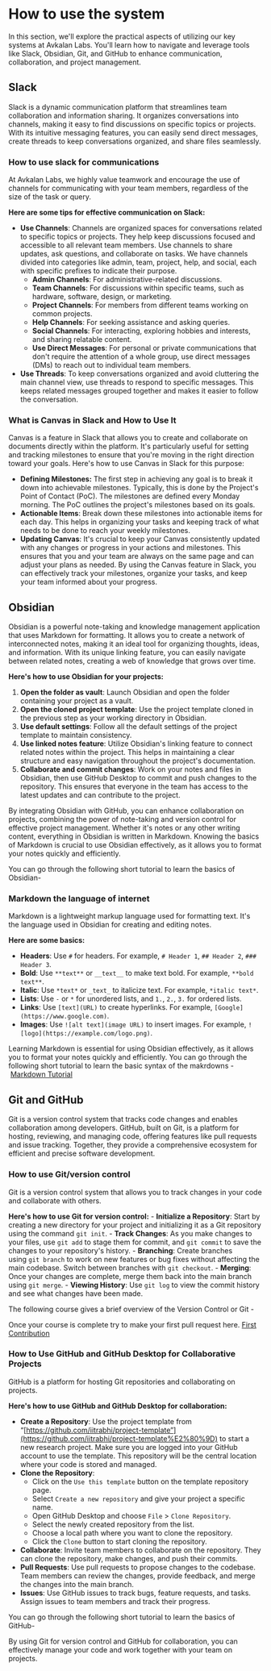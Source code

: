 # **How to use the system**

In this section, we'll explore the practical aspects of utilizing our key systems at Avkalan Labs. You'll learn how to navigate and leverage tools like Slack, Obsidian, Git, and GitHub to enhance communication, collaboration, and project management.

## **Slack**

Slack is a dynamic communication platform that streamlines team collaboration and information sharing. It organizes conversations into channels, making it easy to find discussions on specific topics or projects. With its intuitive messaging features, you can easily send direct messages, create threads to keep conversations organized, and share files seamlessly.

### **How to use slack for communications**

At Avkalan Labs, we highly value teamwork and encourage the use of channels for communicating with your team members, regardless of the size of the task or query.

**Here are some tips for effective communication on Slack:**

- **Use Channels**: Channels are organized spaces for conversations related to specific topics or projects. They help keep discussions focused and accessible to all relevant team members. Use channels to share updates, ask questions, and collaborate on tasks. We have channels divided into categories like admin, team, project, help, and social, each with specific prefixes to indicate their purpose.
    - **Admin Channels**: For administrative-related discussions.
    - **Team Channels**: For discussions within specific teams, such as hardware, software, design, or marketing.
    - **Project Channels**: For members from different teams working on common projects.
    - **Help Channels**: For seeking assistance and asking queries.
    - **Social Channels**: For interacting, exploring hobbies and interests, and sharing relatable content.
    - **Use Direct Messages**: For personal or private communications that don't require the attention of a whole group, use direct messages (DMs) to reach out to individual team members.
- **Use Threads**: To keep conversations organized and avoid cluttering the main channel view, use threads to respond to specific messages. This keeps related messages grouped together and makes it easier to follow the conversation.

### **What is Canvas in Slack and How to Use It**

Canvas is a feature in Slack that allows you to create and collaborate on documents directly within the platform. It's particularly useful for setting and tracking milestones to ensure that you're moving in the right direction toward your goals. Here's how to use Canvas in Slack for this purpose:

- **Defining Milestones:** The first step in achieving any goal is to break it down into achievable milestones. Typically, this is done by the Project's Point of Contact (PoC). The milestones are defined every Monday morning. The PoC outlines the project's milestones based on its goals.
- **Actionable Items**: Break down these milestones into actionable items for each day. This helps in organizing your tasks and keeping track of what needs to be done to reach your weekly milestones.
- **Updating Canvas**: It's crucial to keep your Canvas consistently updated with any changes or progress in your actions and milestones. This ensures that you and your team are always on the same page and can adjust your plans as needed. By using the Canvas feature in Slack, you can effectively track your milestones, organize your tasks, and keep your team informed about your progress.



## **Obsidian**

Obsidian is a powerful note-taking and knowledge management application that uses Markdown for formatting. It allows you to create a network of interconnected notes, making it an ideal tool for organizing thoughts, ideas, and information. With its unique linking feature, you can easily navigate between related notes, creating a web of knowledge that grows over time.

**Here's how to use Obsidian for your projects:**

1. **Open the folder as vault**: Launch Obsidian and open the folder containing your project as a vault.
2. **Open the cloned project template**: Use the project template cloned in the previous step as your working directory in Obsidian.
3. **Use default settings**: Follow all the default settings of the project template to maintain consistency.
4. **Use linked notes feature**: Utilize Obsidian's linking feature to connect related notes within the project. This helps in maintaining a clear structure and easy navigation throughout the project's documentation.
5. **Collaborate and commit changes**: Work on your notes and files in Obsidian, then use GitHub Desktop to commit and push changes to the repository. This ensures that everyone in the team has access to the latest updates and can contribute to the project.

By integrating Obsidian with GitHub, you can enhance collaboration on projects, combining the power of note-taking and version control for effective project management. Whether it's notes or any other writing content, everything in Obsidian is written in Markdown. Knowing the basics of Markdown is crucial to use Obsidian effectively, as it allows you to format your notes quickly and efficiently.

You can go through the following short tutorial to learn the basics of Obsidian-



### Markdown the language of internet

Markdown is a lightweight markup language used for formatting text. It's the language used in Obsidian for creating and editing notes.

**Here are some basics:**

- **Headers**: Use `#` for headers. For example, `# Header 1`, `## Header 2`, `### Header 3`.
- **Bold**: Use `**text**` or `__text__` to make text bold. For example, `**bold text**`.
- **Italic**: Use `*text*` or `_text_` to italicize text. For example, `*italic text*`.
- **Lists**: Use `-` or `*` for unordered lists, and `1.`, `2.`, `3.` for ordered lists.
- **Links**: Use `[text](URL)` to create hyperlinks. For example, `[Google](https://www.google.com)`.
- **Images**: Use `![alt text](image URL)` to insert images. For example, `![logo](https://example.com/logo.png)`.

Learning Markdown is essential for using Obsidian effectively, as it allows you to format your notes quickly and efficiently. You can go through the following short tutorial to learn the basic syntax of the makrdowns - [Markdown Tutorial](https://www.markdowntutorial.com/)

## Git and GitHub

Git is a version control system that tracks code changes and enables collaboration among developers. GitHub, built on Git, is a platform for hosting, reviewing, and managing code, offering features like pull requests and issue tracking. Together, they provide a comprehensive ecosystem for efficient and precise software development.

### How to use Git/version control

Git is a version control system that allows you to track changes in your code and collaborate with others.

**Here's how to use Git for version control:** - **Initialize a Repository**: Start by creating a new directory for your project and initializing it as a Git repository using the command `git init`. - **Track Changes**: As you make changes to your files, use `git add` to stage them for commit, and `git commit` to save the changes to your repository's history. - **Branching**: Create branches using `git branch` to work on new features or bug fixes without affecting the main codebase. Switch between branches with `git checkout`. - **Merging**: Once your changes are complete, merge them back into the main branch using `git merge`. - **Viewing History**: Use `git log` to view the commit history and see what changes have been made.

The following course gives a brief overview of the Version Control or Git -


Once your course is complete try to make your first pull request here. [First Contribution](https://github.com/firstcontributions/first-contributions)
### **How to Use GitHub and GitHub Desktop for Collaborative Projects**

GitHub is a platform for hosting Git repositories and collaborating on projects.

**Here's how to use GitHub and GitHub Desktop for collaboration:**

- **Create a Repository**: Use the project template from “[](https://github.com/iitrabhi/project-template%E2%80%9D)[https://github.com/iitrabhi/project-template”](https://github.com/iitrabhi/project-template%E2%80%9D) to start a new research project. Make sure you are logged into your GitHub account to use the template. This repository will be the central location where your code is stored and managed.
- **Clone the Repository**:
    - Click on the `Use this template` button on the template repository page.
    - Select `Create a new repository` and give your project a specific name.
    - Open GitHub Desktop and choose `File` > `Clone Repository`.
    - Select the newly created repository from the list.
    - Choose a local path where you want to clone the repository.
    - Click the `Clone` button to start cloning the repository.
- **Collaborate**: Invite team members to collaborate on the repository. They can clone the repository, make changes, and push their commits.
- **Pull Requests**: Use pull requests to propose changes to the codebase. Team members can review the changes, provide feedback, and merge the changes into the main branch.
- **Issues**: Use GitHub issues to track bugs, feature requests, and tasks. Assign issues to team members and track their progress.

You can go through the following short tutorial to learn the basics of GitHub-



By using Git for version control and GitHub for collaboration, you can effectively manage your code and work together with your team on projects.

